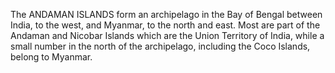 The ANDAMAN ISLANDS form an archipelago in the Bay of Bengal between India, to the west, and Myanmar, to the north and east. Most are part of the Andaman and Nicobar Islands which are the Union Territory of India, while a small number in the north of the archipelago, including the Coco Islands, belong to Myanmar.
